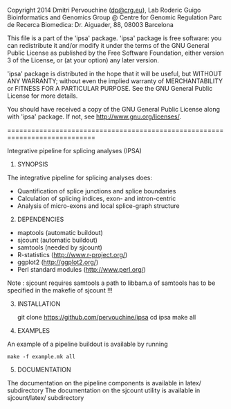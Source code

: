 Copyright 2014 Dmitri Pervouchine (dp@crg.eu), Lab Roderic Guigo
Bioinformatics and Genomics Group @ Centre for Genomic Regulation
Parc de Recerca Biomedica: Dr. Aiguader, 88, 08003 Barcelona

This file is a part of the 'ipsa' package.
'ipsa' package is free software: you can redistribute it and/or modify
it under the terms of the GNU General Public License as published by
the Free Software Foundation, either version 3 of the License, or
(at your option) any later version.

'ipsa' package is distributed in the hope that it will be useful,
but WITHOUT ANY WARRANTY; without even the implied warranty of
MERCHANTABILITY or FITNESS FOR A PARTICULAR PURPOSE.  See the
GNU General Public License for more details.

You should have received a copy of the GNU General Public License
along with 'ipsa' package.  If not, see <http://www.gnu.org/licenses/>.

============================================================================

Integrative pipeline for splicing analyses (IPSA)

1. SYNOPSIS

The integrative pipeline for splicing analyses does:

 * Quantification of splice junctions and splice boundaries
 * Calculation of splicing indices, exon- and intron-centric
 * Analysis of micro-exons and local splice-graph structure

2. DEPENDENCIES

 * maptools (automatic buildout)
 * sjcount (automatic buildout)
 * samtools (needed by sjcount)
 * R-statistics (http://www.r-project.org/)
 * ggplot2 (http://ggplot2.org/)
 * Perl standard modules (http://www.perl.org/)

 Note : sjcount requires samtools
	a path to libbam.a of samtools has to be specified in the makefie of sjcount !!!

3. INSTALLATION

	git clone https://github.com/pervouchine/ipsa
	cd ipsa
	make all

4. EXAMPLES

An example of a pipeline buildout is available by running

	make -f example.mk all

5. DOCUMENTATION 

The documentation on the pipeline components is available in latex/ subdirectory
The documentation on the sjcount utility is available in sjcount/latex/ subdirectory

